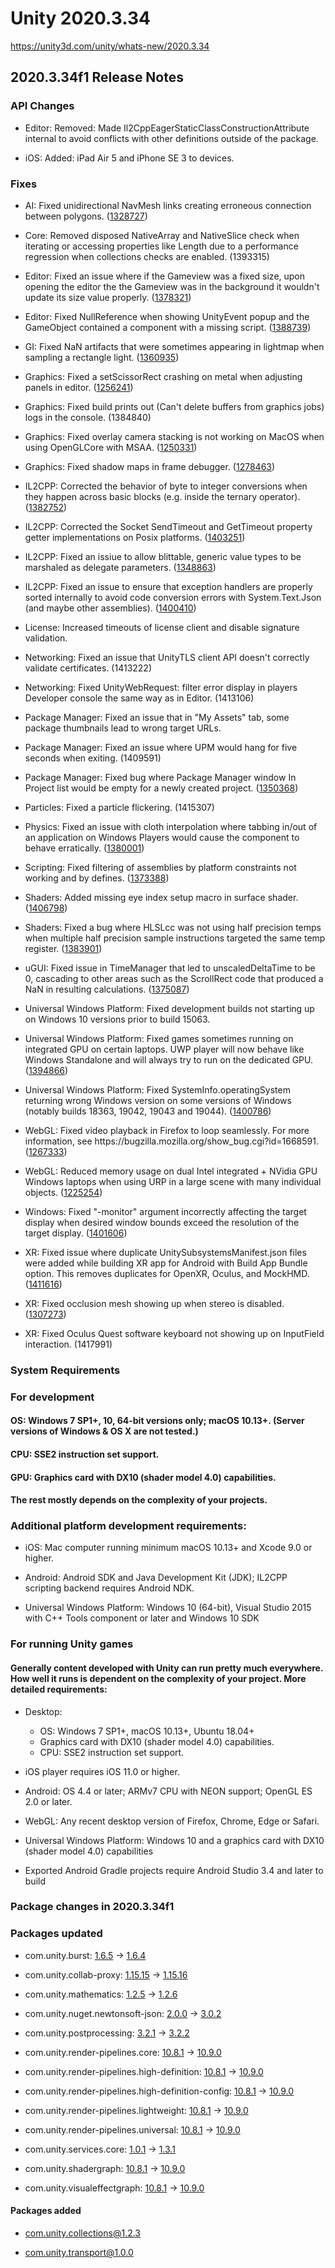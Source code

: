# Unity 2020.3.34
https://unity3d.com/unity/whats-new/2020.3.34

## 2020.3.34f1 Release Notes


### API Changes
<ul>
<li><p>Editor: Removed: Made Il2CppEagerStaticClassConstructionAttribute internal to avoid conflicts with other definitions outside of the package.</p></li>
<li><p>iOS: Added: iPad Air 5 and iPhone SE 3 to devices.</p></li>
</ul>

### Fixes
<ul>
<li><p>AI: Fixed unidirectional NavMesh links creating erroneous connection between polygons. (<a href="https://issuetracker.unity3d.com/issues/unidirectional-navmeshlink-results-in-navmeshagents-pathing-incorrectly">1328727</a>)</p></li>
<li><p>Core: Removed disposed NativeArray and NativeSlice check when iterating or accessing properties like Length due to a performance regression when collections checks are enabled. (1393315)</p></li>
<li><p>Editor: Fixed an issue where if the Gameview was a fixed size, upon opening the editor the the Gameview was in the background it wouldn't update its size value properly. (<a href="https://issuetracker.unity3d.com/issues/camera-resolution-is-set-to-default-when-opening-the-editor">1378321</a>)</p></li>
<li><p>Editor: Fixed NullReference when showing UnityEvent popup and the GameObject contained a component with a missing script. (<a href="https://issuetracker.unity3d.com/issues/unityevent-nullreference-error-is-thrown-when-selecting-a-unityevent-function-for-a-gameobject-that-has-a-missing-script">1388739</a>)</p></li>
<li><p>GI: Fixed NaN artifacts that were sometimes appearing in lightmap when sampling a rectangle light. (<a href="https://issuetracker.unity3d.com/issues/hdrp-light-artifacts-are-generated-in-the-scene-when-the-number-of-samples-is-more-than-400">1360935</a>)</p></li>
<li><p>Graphics: Fixed a setScissorRect crashing on metal when adjusting panels in editor. (<a href="https://issuetracker.unity3d.com/issues/setscissorrect-crashes-on-metal-when-adjusting-panels-in-editor">1256241</a>)</p></li>
<li><p>Graphics: Fixed build prints out (Can't delete buffers from graphics jobs) logs in the console. (1384840)</p></li>
<li><p>Graphics: Fixed overlay camera stacking is not working on MacOS when using OpenGLCore with MSAA. (<a href="https://issuetracker.unity3d.com/issues/macos-overlay-camera-stacking-is-not-working-when-using-openglcore">1250331</a>)</p></li>
<li><p>Graphics: Fixed shadow maps in frame debugger. (<a href="https://issuetracker.unity3d.com/issues/game-view-is-black-when-using-frame-debugger-in-render-main-shadowmap">1278463</a>)</p></li>
<li><p>IL2CPP: Corrected the behavior of byte to integer conversions when they happen across basic blocks (e.g. inside the ternary operator). (<a href="https://issuetracker.unity3d.com/issues/ternary-operation-with-implicit-type-conversion-from-byte-returns-incorrect-value-when-the-operation-is-done-in-webgl-build">1382752</a>)</p></li>
<li><p>IL2CPP: Corrected the Socket SendTimeout and GetTimeout property getter implementations on Posix platforms. (<a href="https://issuetracker.unity3d.com/issues/android-il2cpp-sendtimeout-returns-incorrect-values-when-project-is-built-with-il2cpp">1403251</a>)</p></li>
<li><p>IL2CPP: Fixed an issiue to allow blittable, generic value types to be marshaled as delegate parameters. (<a href="https://issuetracker.unity3d.com/issues/il2cpp-does-not-support-marshaling-of-blittable-generic-structs">1348863</a>)</p></li>
<li><p>IL2CPP: Fixed an issue to ensure that exception handlers are properly sorted internally to avoid code conversion errors with System.Text.Json (and maybe other assemblies). (<a href="https://issuetracker.unity3d.com/issues/il2cpp-build-fails-on-try-block-ends-without-any-catch-finally-nor-fault-handler">1400410</a>)</p></li>
<li><p>License: Increased timeouts of license client and disable signature validation.</p></li>
<li><p>Networking: Fixed an issue that UnityTLS client API doesn't correctly validate certificates. (1413222)</p></li>
<li><p>Networking: Fixed UnityWebRequest: filter error display in players Developer console the same way as in Editor. (1413106)</p></li>
<li><p>Package Manager: Fixed an issue that in "My Assets" tab, some package thumbnails lead to wrong target URLs.</p></li>
<li><p>Package Manager: Fixed an issue where UPM would hang for five seconds when exiting. (1409591)</p></li>
<li><p>Package Manager: Fixed bug where Package Manager window In Project list would be empty for a newly created project. (<a href="https://issuetracker.unity3d.com/issues/package-manager-in-project-packages-take-a-while-to-load-initially-every-time-a-project-is-opened">1350368</a>)</p></li>
<li><p>Particles: Fixed a particle flickering. (1415307)</p></li>
<li><p>Physics: Fixed an issue with cloth interpolation where tabbing in/out of an application on Windows Players would cause the component to behave erratically. (<a href="https://issuetracker.unity3d.com/issues/cloth-material-glitches-out-when-running-at-inconsistent-framerate-or-during-a-short-game-freeze">1380001</a>)</p></li>
<li><p>Scripting: Fixed filtering of assemblies by platform constraints not working and by defines. (<a href="https://issuetracker.unity3d.com/issues/found-plugins-with-same-names-error-is-thrown-for-the-microsoft-extensions-logging-package-when-building-on-android-platform">1373388</a>)</p></li>
<li><p>Shaders: Added missing eye index setup macro in surface shader. (<a href="https://issuetracker.unity3d.com/issues/xr-built-in-rp-surface-shader-unity-setup-stereo-eye-index-post-vertex-is-missing-from-custom-surface-shader">1406798</a>)</p></li>
<li><p>Shaders: Fixed a bug where HLSLcc was not using half precision temps when multiple half precision sample instructions targeted the same temp register. (<a href="https://issuetracker.unity3d.com/issues/fp32-is-used-for-a-temporary-when-compiling-a-shader-for-gles-or-vulkan">1383901</a>)</p></li>
<li><p>uGUI: Fixed issue in TimeManager that led to unscaledDeltaTime to be 0, cascading to other areas such as the ScrollRect code that produced a NaN in resulting calculations. (<a href="https://issuetracker.unity3d.com/issues/quest-xr-dragging-a-scrollrect-makes-it-disappear-and-set-nan-values">1375087</a>)</p></li>
<li><p>Universal Windows Platform: Fixed development builds not starting up on Windows 10 versions prior to build 15063.</p></li>
<li><p>Universal Windows Platform: Fixed games sometimes running on integrated GPU on certain laptops. UWP player will now behave like Windows Standalone and will always try to run on the dedicated GPU. (<a href="https://issuetracker.unity3d.com/issues/unity-player-is-using-integrated-gpu-instead-of-dedicated-when-using-universal-windows-platform">1394866</a>)</p></li>
<li><p>Universal Windows Platform: Fixed SystemInfo.operatingSystem returning wrong Windows version on some versions of Windows (notably builds 18363, 19042, 19043 and 19044). (<a href="https://issuetracker.unity3d.com/issues/uwp-os-version-detection-is-wrong-on-some-windows-versions">1400786</a>)</p></li>
<li><p>WebGL: Fixed video playback in Firefox to loop seamlessly. For more information, see https://bugzilla.mozilla.org/show_bug.cgi?id=1668591. (<a href="https://issuetracker.unity3d.com/issues/theres-a-black-frame-in-a-video-on-firefox-browser-when-the-video-loops">1267333</a>)</p></li>
<li><p>WebGL: Reduced memory usage on dual Intel integrated + NVidia GPU Windows laptops when using URP in a large scene with many individual objects. (<a href="https://issuetracker.unity3d.com/issues/webgl-urp-large-memory-allocations-on-builds-when-many-objects-are-visible-in-the-viewport-while-using-integrated-gpu">1225254</a>)</p></li>
<li><p>Windows: Fixed "-monitor" argument incorrectly affecting the target display when desired window bounds exceed the resolution of the target display. (<a href="https://issuetracker.unity3d.com/issues/unity-window-not-launching-from-specified-hardware-display-when-using-command-line-arguments">1401606</a>)</p></li>
<li><p>XR: Fixed issue where duplicate UnitySubsystemsManifest.json files were added while building XR app for Android with Build App Bundle option. This removes duplicates for OpenXR, Oculus, and MockHMD. (<a href="https://issuetracker.unity3d.com/issues/android-openxr-including-openxr-in-an-android-aab-split-build-causes-the-build-to-fail">1411616</a>)</p></li>
<li><p>XR: Fixed occlusion mesh showing up when stereo is disabled. (<a href="https://issuetracker.unity3d.com/issues/xr-sdk-mockhmd-secondary-camera-does-not-render-into-full-render-texture">1307273</a>)</p></li>
<li><p>XR: Fixed Oculus Quest software keyboard not showing up on InputField interaction. (1417991)</p></li>
</ul>

### System Requirements

### For development

#### OS: Windows 7 SP1+, 10, 64-bit versions only; macOS 10.13+. (Server versions of Windows & OS X are not tested.)

#### CPU: SSE2 instruction set support.

#### GPU: Graphics card with DX10 (shader model 4.0) capabilities.

#### The rest mostly depends on the complexity of your projects.

### Additional platform development requirements:
<ul>
<li><p>iOS: Mac computer running minimum macOS 10.13+ and Xcode 9.0 or higher.</p></li>
<li><p>Android: Android SDK and Java Development Kit (JDK); IL2CPP scripting backend requires Android NDK.</p></li>
<li><p>Universal Windows Platform: Windows 10 (64-bit), Visual Studio 2015 with C++ Tools component or later and Windows 10 SDK</p></li>
</ul>

### For running Unity games

#### Generally content developed with Unity can run pretty much everywhere. How well it runs is dependent on the complexity of your project. More detailed requirements:
<ul>
<li><p>Desktop:</p> 
<ul>
<li>OS: Windows 7 SP1+, macOS 10.13+, Ubuntu 18.04+</li>
<li>Graphics card with DX10 (shader model 4.0) capabilities.</li>
<li>CPU: SSE2 instruction set support.</li>
</ul></li>
<li><p>iOS player requires iOS 11.0 or higher.</p></li>
<li><p>Android: OS 4.4 or later; ARMv7 CPU with NEON support; OpenGL ES 2.0 or later.</p></li>
<li><p>WebGL: Any recent desktop version of Firefox, Chrome, Edge or Safari.</p></li>
<li><p>Universal Windows Platform: Windows 10 and a graphics card with DX10 (shader model 4.0) capabilities</p></li>
<li><p>Exported Android Gradle projects require Android Studio 3.4 and later to build</p></li>
</ul>

### Package changes in 2020.3.34f1

### Packages updated
<ul>
<li><p>com.unity.burst: <a href="https://docs.unity3d.com/Packages/com.unity.burst@1.6//changelog/CHANGELOG.html">1.6.5</a> → <a href="https://docs.unity3d.com/Packages/com.unity.burst@1.6//changelog/CHANGELOG.html">1.6.4</a></p></li>
<li><p>com.unity.collab-proxy: <a href="https://docs.unity3d.com/Packages/com.unity.collab-proxy@1.15//changelog/CHANGELOG.html">1.15.15</a> → <a href="https://docs.unity3d.com/Packages/com.unity.collab-proxy@1.15//changelog/CHANGELOG.html">1.15.16</a></p></li>
<li><p>com.unity.mathematics: <a href="https://docs.unity3d.com/Packages/com.unity.mathematics@1.2//changelog/CHANGELOG.html">1.2.5</a> → <a href="https://docs.unity3d.com/Packages/com.unity.mathematics@1.2//changelog/CHANGELOG.html">1.2.6</a></p></li>
<li><p>com.unity.nuget.newtonsoft-json: <a href="https://docs.unity3d.com/Packages/com.unity.nuget.newtonsoft-json@2.0//changelog/CHANGELOG.html">2.0.0</a> → <a href="https://docs.unity3d.com/Packages/com.unity.nuget.newtonsoft-json@3.0//changelog/CHANGELOG.html">3.0.2</a></p></li>
<li><p>com.unity.postprocessing: <a href="https://docs.unity3d.com/Packages/com.unity.postprocessing@3.2//changelog/CHANGELOG.html">3.2.1</a> → <a href="https://docs.unity3d.com/Packages/com.unity.postprocessing@3.2//changelog/CHANGELOG.html">3.2.2</a></p></li>
<li><p>com.unity.render-pipelines.core: <a href="https://docs.unity3d.com/Packages/com.unity.render-pipelines.core@10.8//changelog/CHANGELOG.html">10.8.1</a> → <a href="https://docs.unity3d.com/Packages/com.unity.render-pipelines.core@10.9//changelog/CHANGELOG.html">10.9.0</a></p></li>
<li><p>com.unity.render-pipelines.high-definition: <a href="https://docs.unity3d.com/Packages/com.unity.render-pipelines.high-definition@10.8//changelog/CHANGELOG.html">10.8.1</a> → <a href="https://docs.unity3d.com/Packages/com.unity.render-pipelines.high-definition@10.9//changelog/CHANGELOG.html">10.9.0</a></p></li>
<li><p>com.unity.render-pipelines.high-definition-config: <a href="https://docs.unity3d.com/Packages/com.unity.render-pipelines.high-definition-config@10.8//changelog/CHANGELOG.html">10.8.1</a> → <a href="https://docs.unity3d.com/Packages/com.unity.render-pipelines.high-definition-config@10.9//changelog/CHANGELOG.html">10.9.0</a></p></li>
<li><p>com.unity.render-pipelines.lightweight: <a href="https://docs.unity3d.com/Packages/com.unity.render-pipelines.lightweight@10.8//changelog/CHANGELOG.html">10.8.1</a> → <a href="https://docs.unity3d.com/Packages/com.unity.render-pipelines.lightweight@10.9//changelog/CHANGELOG.html">10.9.0</a></p></li>
<li><p>com.unity.render-pipelines.universal: <a href="https://docs.unity3d.com/Packages/com.unity.render-pipelines.universal@10.8//changelog/CHANGELOG.html">10.8.1</a> → <a href="https://docs.unity3d.com/Packages/com.unity.render-pipelines.universal@10.9//changelog/CHANGELOG.html">10.9.0</a></p></li>
<li><p>com.unity.services.core: <a href="https://docs.unity3d.com/Packages/com.unity.services.core@1.0//changelog/CHANGELOG.html">1.0.1</a> → <a href="https://docs.unity3d.com/Packages/com.unity.services.core@1.3//changelog/CHANGELOG.html">1.3.1</a></p></li>
<li><p>com.unity.shadergraph: <a href="https://docs.unity3d.com/Packages/com.unity.shadergraph@10.8//changelog/CHANGELOG.html">10.8.1</a> → <a href="https://docs.unity3d.com/Packages/com.unity.shadergraph@10.9//changelog/CHANGELOG.html">10.9.0</a></p></li>
<li><p>com.unity.visualeffectgraph: <a href="https://docs.unity3d.com/Packages/com.unity.visualeffectgraph@10.8//changelog/CHANGELOG.html">10.8.1</a> → <a href="https://docs.unity3d.com/Packages/com.unity.visualeffectgraph@10.9//changelog/CHANGELOG.html">10.9.0</a></p></li>
</ul>

#### Packages added
<ul>
<li><p><a href="https://docs.unity3d.com/Packages/com.unity.collections@1.2//changelog/CHANGELOG.html">com.unity.collections@1.2.3</a></p></li>
<li><p><a href="https://docs.unity3d.com/Packages/com.unity.transport@1.0//changelog/CHANGELOG.html">com.unity.transport@1.0.0</a></p></li>
</ul>
